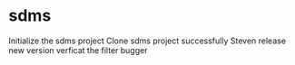 sdms
====

Initialize the sdms project
Clone sdms project successfully
Steven release new version
verficat the filter bugger
